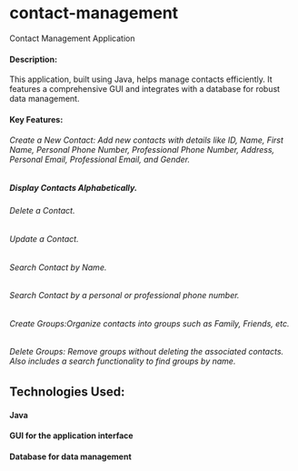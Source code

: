 # contact-management
Contact Management Application

#### Description:
 This application, built using Java, helps manage contacts efficiently. It features a comprehensive GUI and integrates with a database for robust data management.

#### Key Features:

######  Create a New Contact: Add new contacts with details like ID, Name, First Name, Personal Phone Number, Professional Phone Number, Address, Personal Email, Professional Email, and Gender.

##### Display Contacts Alphabetically.
###### Delete a Contact.
###### Update a Contact.
###### Search Contact by Name.
###### Search Contact by a personal or professional phone number.
###### Create Groups:Organize contacts into groups such as Family, Friends, etc.
###### Delete Groups: Remove groups without deleting the associated contacts. Also includes a search functionality to find groups by name.


## Technologies Used:

#### Java
#### GUI for the application interface
#### Database for data management



